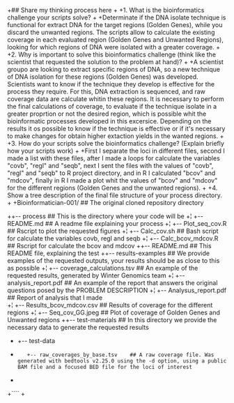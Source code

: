 +## Share my thinking process here
+
+1. What is the bioinformatics challenge your scripts solve?
+
+Determinate if the DNA isolate technique is functional for extract DNA for the target regions (Golden Genes), while you discard the unwanted regions. The scripts allow to calculate the existing coverage in each evaluated region (Golden Genes and Unwanted Regions), looking for which regions of DNA were isolated with a greater coverage.
+
+2. Why is important to solve this bioinformatics challenge (think like the scientist that requested the solution to the problem at hand)?
+
+A scientist groupo are looking to extract specific regions of DNA, so a new technique of DNA isolation for these regions (Golden Genes) was developed. Scientists want to know if the technique they develop is effective for the process they require. For this, DNA extraction is sequenced, and raw coverage data are calculate whitin these regions. It is necessary to perform the final calculations of coverage, to evaluate if the technique isolate in a greater proprtion or not the desired region, which is possible whit the bioinformatic processes developed in this excersice. Depending on the results it os possible to know if the technique is effective or if it's necessary to make changes for obtain higher extaction yields in the wanted regions.
+
+3. How do your scripts solve the bioinformatics challenge? (Explain briefly how your scripts work)
+
+First I separate the loci in different files, second I made a list with these files, after I made a loops for calculate the variables "covb", "regl" and "seqb", next I sent the files with the values of "covb", "regl" and "seqb" to R project directory, and in R I calculated "bcov" and "mdcov", finally in R I made a plot whit the values of "bcov" and "mdcov" for the different regions (Golden Genes and the unwanted regions).
+
+4. Show a tree description of the final file structure of your process directory.
+
+Bioinformatician-001/                   ## The original cloned repository directory

++-- process				    ## This is the directory where your code will be
+¦   +-- README.md			## A readme file explaining your process 
+¦   +-- Plot_seq_cov.R			## Rscript to plot the requested figures
+¦   +-- Calc_cov.sh                    ## Bash script for calculate the variables covb, regl and seqb
+¦   +-- Calc_bcov_mdcov.R              ## Rscript for calculate the bcov and mdcov
++-- README.md				## This README file, explaining the test
++-- results-examples	    		## We provide examples of the requested outputs, your results should be as close to this as possible
+¦   +-- coverage_calculations.tsv	## An example of the requested results, generated by Winter Genomics team
+¦   +-- analysis_report.pdf		## An example of the report that answers the original questions posed by the PROBLEM DESCRIPTION
+¦   +-- Analysus_report.pdf            ## Report of analysis that I made  
+¦   +-- Results_bcov_mdcov.csv         ## Results of coverage for the different regions
+¦   +-- Seq_cov_GG.jpeg                ## Plot of coverage of Golden Genes and Unwanted regions
++-- test-materials			## In this directory we provide the necessary data to generate the requested results
+    +-- test-data
+        +-- raw_coverages_by_base.tsv    ## A raw coverage file. Was generated with bedtools v2.25.0 using the -d option, using a public BAM file and a focused BED file for the loci of interest
+
+````
+
